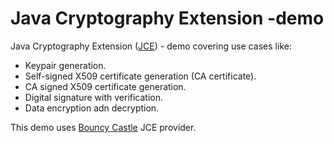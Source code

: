 # Java Cryptography Extension -demo
Java Cryptography Extension ([JCE](https://en.wikipedia.org/wiki/Java_Cryptography_Extension)) - demo covering use cases like:

* Keypair generation.
* Self-signed X509 certificate generation (CA certificate).
* CA signed X509 certificate generation.
* Digital signature with verification.
* Data encryption adn decryption.

This demo uses [Bouncy Castle](https://www.bouncycastle.org/java.html) JCE provider.
